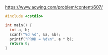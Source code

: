 https://www.acwing.com/problem/content/607/

```c++
#include <cstdio>

int main() {
  int a, b;
  scanf("%d %d", &a, &b);
  printf("PROD = %d\n", a * b);
  return 0;
}
```
